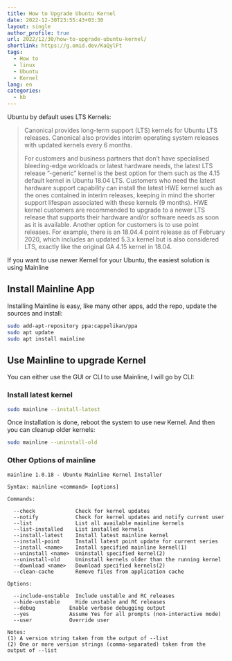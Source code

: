 ```yaml
---
title: How to Upgrade Ubuntu Kernel
date: 2022-12-30T23:55:43+03:30
layout: single
author_profile: true
url: 2022/12/30/how-to-upgrade-ubuntu-kernel/
shortlink: https://g.omid.dev/KaQylFt
tags:
  - How to
  - linux
  - Ubuntu
  - Kernel
lang: en
categories: 
  - kb
---
```

Ubuntu by default uses LTS Kernels:

> Canonical provides long-term support (LTS) kernels for Ubuntu LTS releases. Canonical also provides interim operating system releases with updated kernels every 6 months.
>
> For customers and business partners that don’t have specialised bleeding-edge workloads or latest hardware needs, the latest LTS release ”-generic” kernel is the best option for them such as the 4.15 default kernel in Ubuntu 18.04 LTS. Customers who need the latest hardware support capability can install the latest HWE kernel such as the ones contained in interim releases, keeping in mind the shorter support lifespan associated with these kernels (9 months). HWE kernel customers are recommended to upgrade to a newer LTS release that supports their hardware and/or software needs as soon as it is available. Another option for customers is to use point releases. For example, there is an 18.04.4 point release as of February 2020, which includes an updated 5.3.x kernel but is also considered LTS, exactly like the original GA 4.15 kernel in 18.04.

If you want to use newer Kernel for your Ubuntu, the easiest solution is using Mainline

## Install Mainline App

Installing Mainline is easy, like many other apps, add the repo, update the sources and install:

```bash
sudo add-apt-repository ppa:cappelikan/ppa
sudo apt update
sudo apt install mainline
```

## Use Mainline to upgrade Kernel

You can either use the GUI or CLI to use Mainline, I will go by CLI:

### Install latest kernel

```bash
sudo mainline --install-latest
```

Once installation is done, reboot the system to use new Kernel. And then you can cleanup older kernels:

```bash
sudo mainline --uninstall-old
```

### Other Options of mainline

```
mainline 1.0.18 - Ubuntu Mainline Kernel Installer

Syntax: mainline <command> [options]

Commands:

  --check             Check for kernel updates
  --notify            Check for kernel updates and notify current user
  --list              List all available mainline kernels
  --list-installed    List installed kernels
  --install-latest    Install latest mainline kernel
  --install-point     Install latest point update for current series
  --install <name>    Install specified mainline kernel(1)
  --uninstall <name>  Uninstall specified kernel(2)
  --uninstall-old     Uninstall kernels older than the running kernel
  --download <name>   Download specified kernels(2)
  --clean-cache       Remove files from application cache

Options:

  --include-unstable  Include unstable and RC releases
  --hide-unstable     Hide unstable and RC releases
  --debug           Enable verbose debugging output
  --yes             Assume Yes for all prompts (non-interactive mode)
  --user            Override user

Notes:
(1) A version string taken from the output of --list
(2) One or more version strings (comma-separated) taken from the output of --list
```